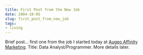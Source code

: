 ```yaml
---
title: First Post from the New Job
date: 2004-10-05
slug: first_post_from_new_job
tags:
- living
---
```


Brief post... first one from the job I started today at [Augeo Affinity Marketing](http://www.augeomarketing.com). Title: Data
Analyst/Programmer. More details later.
